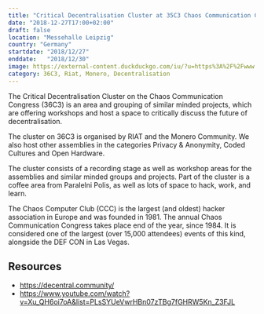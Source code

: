 ```yaml
---
title: "Critical Decentralisation Cluster at 35C3 Chaos Communication Congress"
date: "2018-12-27T17:00+02:00"
draft: false
location: "Messehalle Leipzig"
country: "Germany"
startdate: "2018/12/27"
enddate:   "2018/12/30"
image: https://external-content.duckduckgo.com/iu/?u=https%3A%2F%2Fwww.basecybersecurity.com%2Fwp-content%2Fuploads%2F2020%2F01%2F36C3-Chaos-Computer-Club-December-2019-Leipzig-Germany.png&f=1&nofb=1
category: 36C3, Riat, Monero, Decentralisation
---
```


The Critical Decentralisation Cluster on the Chaos Communication Congress (36C3) is an area and grouping of similar minded projects, which are offering workshops and host a space to critically discuss the future of decentralisation.

The cluster on 36C3 is organised by RIAT and the Monero Community. We also host other assemblies in the categories Privacy & Anonymity, Coded Cultures and Open Hardware.

The cluster consists of a recording stage as well as workshop areas for the assemblies and similar minded groups and projects. Part of the cluster is a coffee area from Paralelni Polis, as well as lots of space to hack, work, and learn.

The Chaos Computer Club (CCC) is the largest (and oldest) hacker association in Europe and was founded in 1981. The annual Chaos Communication Congress takes place end of the year, since 1984. It is considered one of the largest (over 15,000 attendees) events of this kind, alongside the DEF CON in Las Vegas.

## Resources
* https://decentral.community/
* https://www.youtube.com/watch?v=Xu_QH6oi7oA&list=PLsSYUeVwrHBn07zTBg7fGHRW5Kn_Z3FJL
